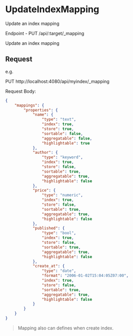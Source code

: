 # UpdateIndexMapping

Update an index mapping

Endpoint - PUT /api/:target/_mapping

Update an index mapping

## Request

e.g.

PUT http://localhost:4080/api/myindex/_mapping

Request Body: 

```json
{
	"mappings": {
		"properties": {
			"name": {
				"type": "text",
				"index": true,
                "store": true,
                "sortable": false,
                "aggregatable": false,
                "highlightable": true
			},
			"author": {
				"type": "keyword",
				"index": true,
                "store": false,
                "sortable": true,
                "aggregatable": true,
                "highlightable": false
			},
			"price": {
				"type": "numeric",
				"index": true,
                "store": false,
                "sortable": true,
                "aggregatable": true,
                "highlightable": false
			},
			"published": {
				"type": "bool",
				"index": true,
                "store": false,
                "sortable": true,
                "aggregatable": true,
                "highlightable": false
			},
			"create_at": {
				"type": "date",
				"format": "2006-01-02T15:04:05Z07:00",
				"index": true,
                "store": false,
                "sortable": true,
                "aggregatable": true,
                "highlightable": false
			}
		}
	}
}
```

> Mapping also can defines when create index.

